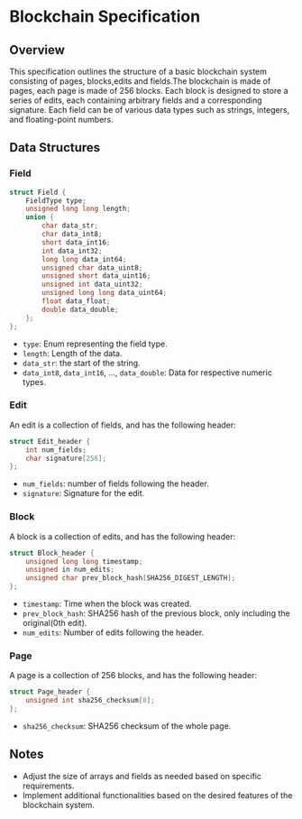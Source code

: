 # Blockchain Specification

## Overview

This specification outlines the structure of a basic blockchain system consisting of pages, blocks,edits and fields.The blockchain is made of pages, each page is made of 256 blocks. Each block is designed to store a series of edits, each containing arbitrary fields and a corresponding signature. Each field can be of various data types such as strings, integers, and floating-point numbers.

## Data Structures

### Field

```c
struct Field {
    FieldType type;
    unsigned long long length;
    union {
        char data_str;
        char data_int8;
        short data_int16;
        int data_int32;
        long long data_int64;
        unsigned char data_uint8;
        unsigned short data_uint16;
        unsigned int data_uint32;
        unsigned long long data_uint64;
        float data_float;
        double data_double;
    };
};
```

- `type`: Enum representing the field type.
- `length`: Length of the data.
- `data_str`: the start of the string.
- `data_int8`, `data_int16`, ..., `data_double`: Data for respective numeric types.

### Edit
An edit is a collection of fields, and has the following header:
```c
struct Edit_header {
    int num_fields;
    char signature[256];
};
```

- `num_fields`: number of fields following the header.
- `signature`: Signature for the edit.

### Block
A block is a collection of edits, and has the following header:
```c
struct Block_header {
    unsigned long long timestamp;
    unsigned in num_edits;
    unsigned char prev_block_hash[SHA256_DIGEST_LENGTH];
};
```

- `timestamp`: Time when the block was created.
- `prev_block_hash`: SHA256 hash of the previous block, only including the original(0th edit).
- `num_edits`: Number of edits following the header.

### Page
 A page is a collection of 256 blocks, and has the following header:
```c
struct Page_header {
    unsigned int sha256_checksum[8];
};
```
- `sha256_checksum`: SHA256 checksum of the whole page.

## Notes

- Adjust the size of arrays and fields as needed based on specific requirements.
- Implement additional functionalities based on the desired features of the blockchain system.

